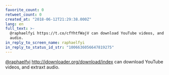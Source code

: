 ```yaml
---
favorite_count: 0
retweet_count: 0
created_at: "2018-06-12T21:29:38.000Z"
lang: en
full_text: >-
  @raphaelfyi https://t.co/cfYhtfWajV can download YouTube videos, and extraxt
  audio.
in_reply_to_screen_name: raphaelfyi
in_reply_to_status_id_str: "1006636056647819275"
---
```


[@raphaelfyi](https://twitter.com/raphaelfyi)
<http://jdownloader.org/download/index> can download YouTube videos, and extraxt
audio.
